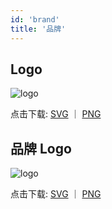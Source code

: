 ```yaml
---
id: 'brand'
title: '品牌'
---
```


## Logo

![logo](/img/logo/fesod-logo-icon.svg)

点击下载: [SVG](/img/logo/fesod-logo-icon.svg) ｜ [PNG](/img/logo/fesod-logo-icon.png)

## 品牌 Logo

![logo](/img/logo/fesod-logo.svg)

点击下载: [SVG](/img/logo/fesod-logo.svg) ｜ [PNG](/img/logo/fesod-logo.png)

